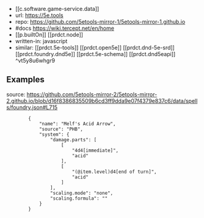 
- [[c.software.game-service.data]]
- url: https://5e.tools
- repo: https://github.com/5etools-mirror-1/5etools-mirror-1.github.io
- #docs https://wiki.tercept.net/en/home
- [[p.builtOn]] [[prdct.node]]
- written-in: javascript
- similar: [[prdct.5e-tools]] [[prdct.open5e]] [[prdct.dnd-5e-srd]] [[prdct.foundry.dnd5e]] [[prdct.5e-schema]] [[prdct.dnd5eapi]] ^vt5y8u6whgr9

## Examples

source: https://github.com/5etools-mirror-2/5etools-mirror-2.github.io/blob/d16f8386835509b6cd3ff9dda9e07f4379e837c6/data/spells/foundry.json#L715

```
		{
			"name": "Melf's Acid Arrow",
			"source": "PHB",
			"system": {
				"damage.parts": [
					[
						"4d4[immediate]",
						"acid"
					],
					[
						"(@item.level)d4[end of turn]",
						"acid"
					]
				],
				"scaling.mode": "none",
				"scaling.formula": ""
			}
		}
```
